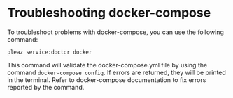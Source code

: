 # Troubleshooting docker-compose

To troubleshoot problems with docker-compose, you can use the following command:
```
pleaz service:doctor docker
```
This command will validate the docker-compose.yml file by using the command `docker-compose config`. If errors are returned,
they will be printed in the terminal. Refer to docker-compose documentation to fix errors reported by the command.
